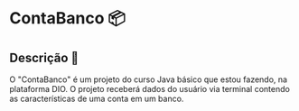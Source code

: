# ContaBanco 📦

## Descrição 📝

O "ContaBanco" é um projeto do curso Java básico que estou fazendo, na plataforma DIO. O projeto receberá dados do usuário via terminal contendo as características de uma conta em um banco.
